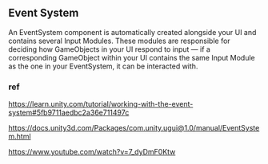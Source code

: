 ## Event System

An EventSystem component is automatically created alongside your UI and contains several Input Modules. These modules are responsible for deciding how GameObjects in your UI respond to input — if a corresponding GameObject within your UI contains the same Input Module as the one in your EventSystem, it can be interacted with.


### ref
https://learn.unity.com/tutorial/working-with-the-event-system#5fb9711aedbc2a36e711497c

https://docs.unity3d.com/Packages/com.unity.ugui@1.0/manual/EventSystem.html

https://www.youtube.com/watch?v=7_dyDmF0Ktw

